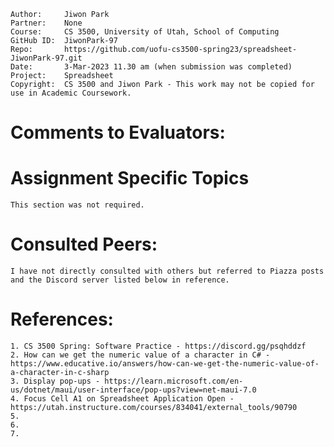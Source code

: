 ﻿
```
Author:     Jiwon Park
Partner:    None
Course:     CS 3500, University of Utah, School of Computing
GitHub ID:  JiwonPark-97
Repo:       https://github.com/uofu-cs3500-spring23/spreadsheet-JiwonPark-97.git
Date:       3-Mar-2023 11.30 am (when submission was completed) 
Project:    Spreadsheet
Copyright:  CS 3500 and Jiwon Park - This work may not be copied for use in Academic Coursework.
```

# Comments to Evaluators:


# Assignment Specific Topics

    This section was not required.

# Consulted Peers:

    I have not directly consulted with others but referred to Piazza posts and the Discord server listed below in reference.

# References:

    1. CS 3500 Spring: Software Practice - https://discord.gg/psqhddzf
    2. How can we get the numeric value of a character in C# - https://www.educative.io/answers/how-can-we-get-the-numeric-value-of-a-character-in-c-sharp
    3. Display pop-ups - https://learn.microsoft.com/en-us/dotnet/maui/user-interface/pop-ups?view=net-maui-7.0
    4. Focus Cell A1 on Spreadsheet Application Open - https://utah.instructure.com/courses/834041/external_tools/90790
    5. 
    6. 
    7. 



